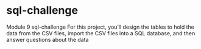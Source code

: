 # sql-challenge
Module 9 sql-challenge
For this project, you’ll design the tables to hold the data from the CSV files, import the CSV files into a SQL database, and then answer questions about the data
